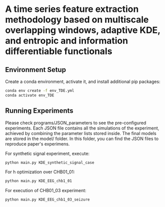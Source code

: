 # A time series feature extraction methodology based on multiscale overlapping windows, adaptive KDE, and entropic and information differentiable functionals

## Environment Setup
Create a conda environment, activate it, and install additional pip packages:

```bash
conda env create -f env_TDE.yml
conda activate env_TDE
```
## Running Experiments
Please check programs/JSON_parameters to see the pre-configured experiments. Each JSON file contains all the simulations of the experiment, achieved by combining the parameter lists stored inside. The final models are stored in the model/ folder. In this folder, you can find the JSON files to reproduce paper's experimens. 

For synthetic signal experiment, execute:
```bash
python main.py KDE_synthetic_signal_case
```

For h optimization over CHB01_01:
```bash
python main.py KDE_EEG_chb1_01
```

For execution of CHB01_03 experiment:
```bash
python main.py KDE_EEG_chb1_03_seizure
```
 
